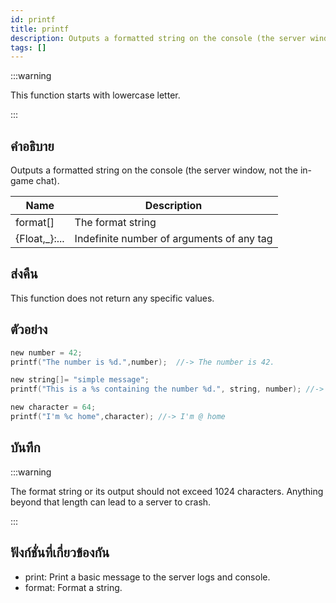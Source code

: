 ```yaml
---
id: printf
title: printf
description: Outputs a formatted string on the console (the server window, not the in-game chat).
tags: []
---
```


:::warning

This function starts with lowercase letter.

:::

## คำอธิบาย

Outputs a formatted string on the console (the server window, not the in-game chat).

| Name           | Description                               |
| -------------- | ----------------------------------------- |
| format[]       | The format string                         |
| {Float,\_}:... | Indefinite number of arguments of any tag |

## ส่งคืน

This function does not return any specific values.

## ตัวอย่าง

```c
new number = 42;
printf("The number is %d.",number);  //-> The number is 42.

new string[]= "simple message";
printf("This is a %s containing the number %d.", string, number); //-> This is a simple message containing the number 42.

new character = 64;
printf("I'm %c home",character); //-> I'm @ home
```

## บันทึก

:::warning

The format string or its output should not exceed 1024 characters. Anything beyond that length can lead to a server to crash.

:::

## ฟังก์ชั่นที่เกี่ยวข้องกัน

- print: Print a basic message to the server logs and console.
- format: Format a string.

